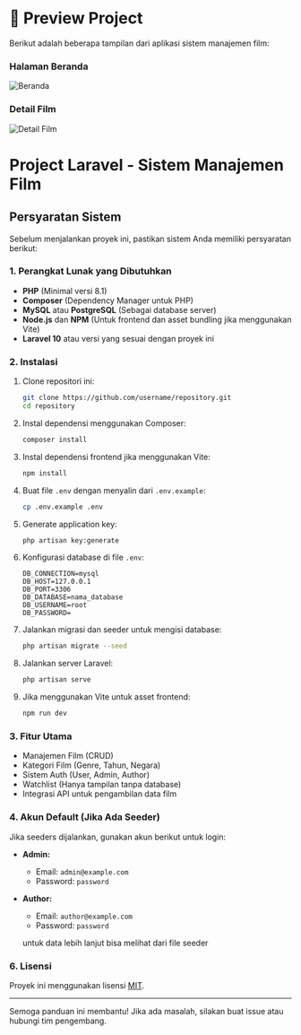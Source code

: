 # 📸 Preview Project

Berikut adalah beberapa tampilan dari aplikasi sistem manajemen film:

### Halaman Beranda
![Beranda](public/storage/images/beranda.png)

### Detail Film
![Detail Film](public/storage/images/detail.png)



# Project Laravel - Sistem Manajemen Film

## Persyaratan Sistem
Sebelum menjalankan proyek ini, pastikan sistem Anda memiliki persyaratan berikut:

### 1. Perangkat Lunak yang Dibutuhkan
- **PHP** (Minimal versi 8.1)
- **Composer** (Dependency Manager untuk PHP)
- **MySQL** atau **PostgreSQL** (Sebagai database server)
- **Node.js** dan **NPM** (Untuk frontend dan asset bundling jika menggunakan Vite)
- **Laravel 10** atau versi yang sesuai dengan proyek ini

### 2. Instalasi
1. Clone repositori ini:
   ```sh
   git clone https://github.com/username/repository.git
   cd repository
   ```
2. Instal dependensi menggunakan Composer:
   ```sh
   composer install
   ```
3. Instal dependensi frontend jika menggunakan Vite:
   ```sh
   npm install
   ```
4. Buat file `.env` dengan menyalin dari `.env.example`:
   ```sh
   cp .env.example .env
   ```
5. Generate application key:
   ```sh
   php artisan key:generate
   ```
6. Konfigurasi database di file `.env`:
   ```env
   DB_CONNECTION=mysql
   DB_HOST=127.0.0.1
   DB_PORT=3306
   DB_DATABASE=nama_database
   DB_USERNAME=root
   DB_PASSWORD=
   ```
7. Jalankan migrasi dan seeder untuk mengisi database:
   ```sh
   php artisan migrate --seed
   ```
8. Jalankan server Laravel:
   ```sh
   php artisan serve
   ```
9. Jika menggunakan Vite untuk asset frontend:
   ```sh
   npm run dev
   ```

### 3. Fitur Utama
- Manajemen Film (CRUD)
- Kategori Film (Genre, Tahun, Negara)
- Sistem Auth (User, Admin, Author)
- Watchlist (Hanya tampilan tanpa database)
- Integrasi API untuk pengambilan data film

### 4. Akun Default (Jika Ada Seeder)
Jika seeders dijalankan, gunakan akun berikut untuk login:

- **Admin:**
  - Email: `admin@example.com`
  - Password: `password`
- **Author:**
  - Email: `author@example.com`
  - Password: `password`
  
  untuk data lebih lanjut bisa melihat dari file seeder 

### 6. Lisensi
Proyek ini menggunakan lisensi [MIT](LICENSE).

---

Semoga panduan ini membantu! Jika ada masalah, silakan buat issue atau hubungi tim pengembang.
